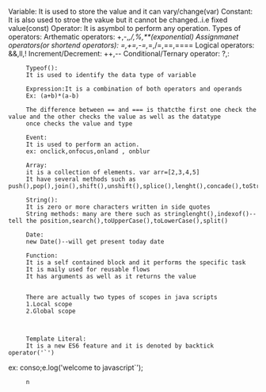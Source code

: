 Variable: It is used to store the value and it can vary/change(var)
Constant: It is also used to stroe the vakue but it cannot be changed..i.e fixed value(const)
Operator: It is asymbol to perform any operation.
         Types of operators:
         Arthematic operators: +,-,*,/,%,**(exponential)
         Assignmanet operators(or shortend operators): =,+=,-=,*=,/=,==,====
         Logical operators: &&,ll,!
         Increment/Decrement: ++,--
         Conditional/Ternary operator: ?,:


         Typeof():
         It is used to identify the data type of variable

         Expression:It is a combination of both operators and operands
         Ex: (a+b)*(a-b)

         The difference between == and === is thatcthe first one check the value and the other checks the value as well as the datatype  
         once checks the value and type

         Event:
         It is used to perform an action.
         ex: onclick,onfocus,onland , onblur

         Array:
         it is a collection of elements. var arr=[2,3,4,5]
         It have several methods such as push(),pop(),join(),shift(),unshift(),splice(),lenght(),concade(),toString()...

         String():
         It is zero or more characters written in side quotes
         String methods: many are there such as stringlenght(),indexof()--tell the position,search(),toUpperCase(),toLowerCase(),split()

         Date:
         new Date()--will get present today date

         Function:
         It is a self contained block and it performs the specific task
         It is maily used for reusable flows
         It has arguments as well as it returns the value


         There are actually two types of scopes in java scripts
         1.Local scope
         2.Global scope



         Template Literal:
         It is a new ES6 feature and it is denoted by backtick operator('`')
ex: conso;e.log('welcome to javascript`');



         
         
         
         
         
         
         
         
         
         
         
         
         
         
         
         
         
         
         
         
         
         
         
         
         
         
         
         
         
         
         
         
         
         
         
         
         
         
         
         
         
         
         
         
         
         
         
         
         
         
         
         
         
         
         
         
         
         
         
         
         
         
         
         
         
         
         
         
         
         
         
         
         
         
         
         
         
         
         
         
         
         
         
         
         
         
         
         
         
         
         
         
         
         
         
         
         
         
         
         
         
         
         
         
         
         
         
         
         
         
         
         
         
         
         
         
         
         
         
         
         
         
         
         
         
         
         
         
         
         
         
         
         
         
         
         
         
         
         
         
         n